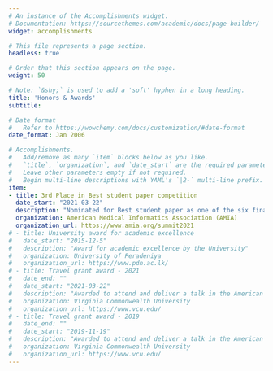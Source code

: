 ```yaml
---
# An instance of the Accomplishments widget.
# Documentation: https://sourcethemes.com/academic/docs/page-builder/
widget: accomplishments

# This file represents a page section.
headless: true

# Order that this section appears on the page.
weight: 50

# Note: `&shy;` is used to add a 'soft' hyphen in a long heading.
title: 'Honors & Awards'
subtitle:

# Date format
#   Refer to https://wowchemy.com/docs/customization/#date-format
date_format: Jan 2006

# Accomplishments.
#   Add/remove as many `item` blocks below as you like.
#   `title`, `organization`, and `date_start` are the required parameters.
#   Leave other parameters empty if not required.
#   Begin multi-line descriptions with YAML's `|2-` multi-line prefix.
item:
- title: 3rd Place in Best student paper competition
  date_start: "2021-03-22"
  description: "Nominated for Best student paper as one of the six finalists. Ranked 3rd in the competition."
  organization: American Medical Informatics Association (AMIA)
  organization_url: https://www.amia.org/summit2021
# - title: University award for academic excellence
#   date_start: "2015-12-5"
#   description: "Award for academic excellence by the University"
#   organization: University of Peradeniya
#   organization_url: https://www.pdn.ac.lk/ 
# - title: Travel grant award - 2021
#   date_end: ""
#   date_start: "2021-03-22"
#   description: "Awarded to attend and deliver a talk in the American Medical Informatics Association (AMIA)-2021 Virtual Informatics Summit"
#   organization: Virginia Commonwealth University
#   organization_url: https://www.vcu.edu/
# - title: Travel grant award - 2019
#   date_end: ""
#   date_start: "2019-11-19"
#   description: "Awarded to attend and deliver a talk in the American Medical Informatics Association (AMIA)-2019 Annual Symposium"
#   organization: Virginia Commonwealth University
#   organization_url: https://www.vcu.edu/
---
```

